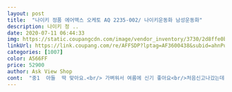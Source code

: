 ```yaml
---
layout: post 
title:  "나이키 정품 에어맥스 오케토 AQ 2235-002/ 나이키운동화 남성운동화" 
description: 나이키 정 ..
date: 2020-07-11 06:44:33 
img: https://static.coupangcdn.com/image/vendor_inventory/3730/2d8ffe0b2bb42f4c03ca6a42365f1c73d5c924ea31628bf98b5ec650627e.jpg 
linkUrl: https://link.coupang.com/re/AFFSDP?lptag=AF3600438&subid=ahnPublicAsk&pageKey=306733194&itemId=967076101&vendorItemId=70796456198&traceid=V0-113-5ec06cceaa984137 
categories: [1007] 
color: A566FF 
price: 52900 
author: Ask View Shop 
cont:  "중1  아들  딱 맞아요.<br/> 가벼워서 여름에 신기 좋아요<br/>처음신고나갔는데편안하고한참신은느낌이었다좋다가격대도만족한다<br/>포장빵빵하게 양호하게도착 개봉하니 환하게빚이남 단숨에 신어보니 한싸이즈높게 주문하길 잘햇다는걸 느낌 나름선택잘함 ㅎㅎ<br/>" 
---
```

